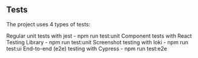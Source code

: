 ## Tests

The project uses 4 types of tests:

Regular unit tests with jest - npm run test:unit
Component tests with React Testing Library - npm run test:unit
Screenshot testing with loki - npm run test:ui
End-to-end (e2e) testing with Cypress - npm run test:e2e
